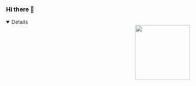 ### Hi there 👋

<!--
**anDoer/anDoer** is a ✨ _special_ ✨ repository because its `README.md` (this file) appears on your GitHub profile.

Here are some ideas to get you started:

- 🔭 I’m currently working on ...
- 🌱 I’m currently learning ...
- 👯 I’m looking to collaborate on ...
- 🤔 I’m looking for help with ...
- 💬 Ask me about ...
- 📫 How to reach me: ...
- 😄 Pronouns: ...
- ⚡ Fun fact: ...
-->
<details open>
  <!--<img align="left" src="https://github-readme-stats.vercel.app/api?username=anDoer&count_private=true&show_icons=true&theme=nord" height="150"/> -->

  <img align="right" src="https://github-readme-stats.vercel.app/api/top-langs/?username=anDoer&layout=compact&theme=nord" height="150"/>
</details>

